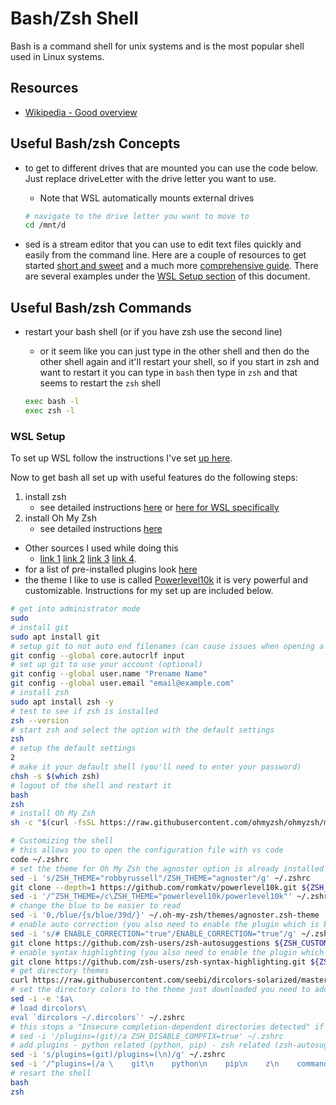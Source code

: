 # Bash/Zsh Shell

Bash is a command shell for unix systems and is the most popular shell used in Linux systems.

## Resources

- [Wikipedia - Good overview](https://en.wikipedia.org/wiki/Bash_%28Unix_shell%29)

## Useful Bash/zsh Concepts

- to get to different drives that are mounted you can use the code below. Just replace driveLetter with the drive letter you want to use.
    - Note that WSL automatically mounts external drives

    ```sh
    # navigate to the drive letter you want to move to
    cd /mnt/d
    ```

- sed is a stream editor that you can use to edit text files quickly and easily from the command line. Here are a couple of resources to get started [short and sweet](https://www.maketecheasier.com/what-is-sed/) and a much more [comprehensive guide](https://www.grymoire.com/Unix/Sed.html#uh-53). There are several examples under the [WSL Setup section](#wsl-setup) of this document.

## Useful Bash/zsh Commands

- restart your bash shell (or if you have zsh use the second line)
    - or it seem like you can just type in the other shell and then do the other shell again and it'll restart your shell, so if you start in zsh and want to restart it you can type in `bash` then type in `zsh` and that seems to restart the `zsh` shell

    ```sh
    exec bash -l
    exec zsh -l
    ```

### WSL Setup

To set up WSL follow the instructions I've set [up here](windows_program_instructions/windows_programs.md/#wsl-windows-subsystem-for-linux).

Now to get bash all set up with useful features do the following steps:

1. install zsh
    - see detailed instructions [here](https://github.com/ohmyzsh/ohmyzsh/wiki/Installing-ZSH#install-and-set-up-zsh-as-default) or [here for WSL specifically](https://github.com/ohmyzsh/ohmyzsh/wiki/Installing-ZSH#ubuntu-debian--derivatives-windows-10-wsl--native-linux-kernel-with-windows-10-build-1903)
1. install Oh My Zsh
    - see detailed instructions [here](https://github.com/ohmyzsh/ohmyzsh#basic-installation)

- Other sources I used while doing this
    - [link 1](https://www.sitepoint.com/zsh-tips-tricks/) [link 2](https://pascalnaber.wordpress.com/2019/10/05have-a-great-looking-terminal-and-a-more-effective-shell-with-oh-my-zsh-on-wsl-2-using-windows/) [link 3](https://nickymeuleman.netlify.app/blog/linux-on-windows-wsl2-zsh-docker#zsh) [link 4](https://www.sitepoint.com/zsh-tips-tricks/).
- for a list of pre-installed plugins look [here](https://github.com/ohmyzsh/ohmyzsh/wiki/Plugins-Overview)
- the theme I like to use is called [Powerlevel10k](https://github.com/romkatv/powerlevel10k#powerlevel10k) it is very powerful and customizable. Instructions for my set up are included below.

```bash
# get into administrator mode
sudo
# install git
sudo apt install git
# setup git to not auto end filenames (can cause issues when opening a repo that has been opened on Windows)
git config --global core.autocrlf input
# set up git to use your account (optional)
git config --global user.name "Prename Name"
git config --global user.email "email@example.com"
# install zsh
sudo apt install zsh -y
# test to see if zsh is installed
zsh --version
# start zsh and select the option with the default settings
zsh
# setup the default settings
2
# make it your default shell (you'll need to enter your password)
chsh -s $(which zsh)
# logout of the shell and restart it
bash
zsh
# install Oh My Zsh
sh -c "$(curl -fsSL https://raw.githubusercontent.com/ohmyzsh/ohmyzsh/master/tools/install.sh)"

# Customizing the shell
# this allows you to open the configuration file with vs code
code ~/.zshrc
# set the theme for Oh My Zsh the agnoster option is already installed the powerlevel10k has to be downloaded and installed
sed -i 's/ZSH_THEME="robbyrussell"/ZSH_THEME="agnoster"/g' ~/.zshrc
git clone --depth=1 https://github.com/romkatv/powerlevel10k.git ${ZSH_CUSTOM:-~/.oh-my-zsh/custom}/themes/powerlevel10k
sed -i '/^ZSH_THEME=/c\ZSH_THEME="powerlevel10k/powerlevel10k"' ~/.zshrc
# change the blue to be easier to read
sed -i '0,/blue/{s/blue/39d/}' ~/.oh-my-zsh/themes/agnoster.zsh-theme
# enable auto correction (you also need to enable the plugin which is below)
sed -i 's/# ENABLE_CORRECTION="true"/ENABLE_CORRECTION="true"/g' ~/.zshrc
git clone https://github.com/zsh-users/zsh-autosuggestions ${ZSH_CUSTOM:-~/.oh-my-zsh/custom}/plugins/zsh-autosuggestions
# enable syntax highlighting (you also need to enable the plugin which is below)
git clone https://github.com/zsh-users/zsh-syntax-highlighting.git ${ZSH_CUSTOM:-~/.oh-my-zsh/custom}/plugins/zsh-syntax-highlighting
# get directory themes
curl https://raw.githubusercontent.com/seebi/dircolors-solarized/master/dircolors.ansi-dark --output ~/.dircolors
# set the directory colors to the theme just downloaded you need to add it to the .zshrc file copy all 3 of the next lines and enter them
sed -i -e '$a\
# load dircolors\
eval `dircolors ~/.dircolors`' ~/.zshrc
# this stops a "Insecure completion-dependent directories detected" if you need it use the code below without the first `#`
# sed -i '/plugins=(git)/a ZSH_DISABLE_COMPFIX=true' ~/.zshrc
# add plugins - python related (python, pip) - zsh related (zsh-autosuggestions)
sed -i 's/plugins=(git)/plugins=(\n)/g' ~/.zshrc
sed -i '/^plugins=(/a \    git\n    python\n    pip\n    z\n    command-not-found\n    zsh_reload\n    zsh-autosuggestions\n    zsh-syntax-highlighting' ~/.zshrc
# resart the shell
bash
zsh

```
